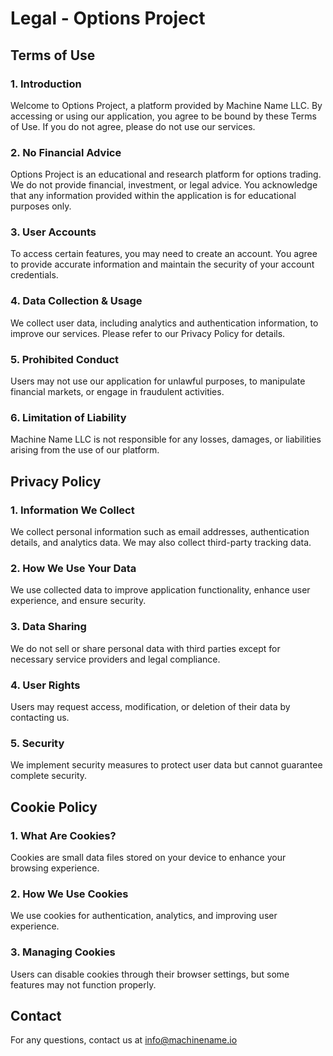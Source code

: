 # Legal - Options Project

## Terms of Use

### 1. Introduction
Welcome to Options Project, a platform provided by Machine Name LLC. By accessing or using our application, you agree to be bound by these Terms of Use. If you do not agree, please do not use our services.

### 2. No Financial Advice
Options Project is an educational and research platform for options trading. We do not provide financial, investment, or legal advice. You acknowledge that any information provided within the application is for educational purposes only.

### 3. User Accounts
To access certain features, you may need to create an account. You agree to provide accurate information and maintain the security of your account credentials.

### 4. Data Collection & Usage
We collect user data, including analytics and authentication information, to improve our services. Please refer to our Privacy Policy for details.

### 5. Prohibited Conduct
Users may not use our application for unlawful purposes, to manipulate financial markets, or engage in fraudulent activities.

### 6. Limitation of Liability
Machine Name LLC is not responsible for any losses, damages, or liabilities arising from the use of our platform.

## Privacy Policy

### 1. Information We Collect
We collect personal information such as email addresses, authentication details, and analytics data. We may also collect third-party tracking data.

### 2. How We Use Your Data
We use collected data to improve application functionality, enhance user experience, and ensure security.

### 3. Data Sharing
We do not sell or share personal data with third parties except for necessary service providers and legal compliance.

### 4. User Rights
Users may request access, modification, or deletion of their data by contacting us.

### 5. Security
We implement security measures to protect user data but cannot guarantee complete security.

## Cookie Policy

### 1. What Are Cookies?
Cookies are small data files stored on your device to enhance your browsing experience.

### 2. How We Use Cookies
We use cookies for authentication, analytics, and improving user experience.

### 3. Managing Cookies
Users can disable cookies through their browser settings, but some features may not function properly.

## Contact
For any questions, contact us at info@machinename.io